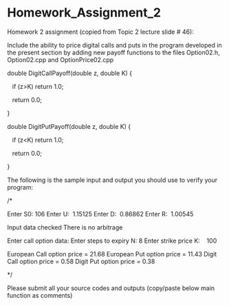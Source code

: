 # Homework_Assignment_2

Homework 2 assignment (copied from Topic 2 lecture slide # 46):

Include the ability to price digital calls and puts in the program developed in the present section by adding new payoff functions to the files Option02.h, Option02.cpp and OptionPrice02.cpp


double DigitCallPayoff(double z, double K)
{

   if (z>K) return 1.0;

   return 0.0;

}

double DigitPutPayoff(double z, double K)
{

   if (z<K) return 1.0;

   return 0.0;

}

The following is the sample input and output you should use to verify your program:

/*

Enter S0: 106
Enter U:  1.15125
Enter D:  0.86862
Enter R:  1.00545

Input data checked
There is no arbitrage

Enter call option data:
Enter steps to expiry N: 8
Enter strike price K:    100

European Call option price = 21.68
European Put option price = 11.43
Digit Call option price = 0.58
Digit Put option price = 0.38

*/


Please submit all your source codes and outputs (copy/paste below main function as comments) 
